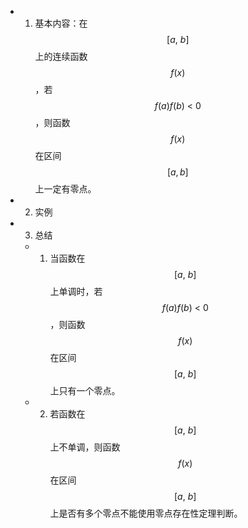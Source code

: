 - 1. 基本内容：在$$[a,\ b]$$上的连续函数$$f(x)$$，若$$f(a)f(b)\ <\ 0$$，则函数$$f(x)$$在区间$$[a,b]$$上一定有零点。
- 2. 实例
- 3. 总结
	- 1. 当函数在$$[a,\ b]$$上单调时，若$$f(a)f(b)\ <\ 0$$，则函数$$f(x)$$在区间$$[a,\ b]$$上只有一个零点。
	- 2. 若函数在$$[a,\ b]$$上不单调，则函数$$f(x)$$在区间$$[a,\ b]$$上是否有多个零点不能使用零点存在性定理判断。